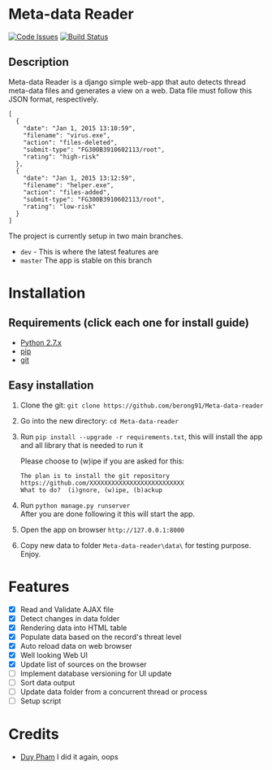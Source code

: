 # Meta-data Reader
[![Code Issues](https://www.quantifiedcode.com/api/v1/project/aaa830e2a8a148ce8a86200796335430/badge.svg)](https://www.quantifiedcode.com/app/project/aaa830e2a8a148ce8a86200796335430)
[![Build Status](https://travis-ci.org/berong91/Meta-data-reader.svg?branch=master)](https://travis-ci.org/berong91/Meta-data-reader)

## Description
Meta-data Reader is a django simple web-app that auto detects thread meta-data files and generates a view on a web. Data file must follow this JSON format, respectively.

````
[
  {
    "date": "Jan 1, 2015 13:10:59",
    "filename": "virus.exe",
    "action": "files-deleted",
    "submit-type": "FG300B3910602113/root",
    "rating": "high-risk"
  },
  {
    "date": "Jan 1, 2015 13:12:59",
    "filename": "helper.exe",
    "action": "files-added",
    "submit-type": "FG300B3910602113/root",
    "rating": "low-risk"
  }
]
````

The project is currently setup in two main branches. 
- `dev` - This is where the latest features are
- `master` The app is stable on this branch

# Installation

## Requirements (click each one for install guide)
- [Python 2.7.x](http://docs.python-guide.org/en/latest/starting/installation/)
- [pip](https://pip.pypa.io/en/stable/installing/)
- [git](https://git-scm.com/book/en/v2/Getting-Started-Installing-Git)

## Easy installation
1. Clone the git: `git clone https://github.com/berong91/Meta-data-reader`
2. Go into the new directory: `cd Meta-data-reader`
3. Run `pip install --upgrade -r requirements.txt`, this will install the app and all library that is needed to run it
    
    Please choose to (w)ipe if you are asked for this:
    ````
    The plan is to install the git repository https://github.com/XXXXXXXXXXXXXXXXXXXXXXXXXX
    What to do?  (i)gnore, (w)ipe, (b)ackup
    ````
4. Run `python manage.py runserver`  
    After you are done following it this will start the app.
5. Open the app on browser `http://127.0.0.1:8000`
6. Copy new data to folder `Meta-data-reader\data\` for testing purpose. Enjoy.

# Features
- [x] Read and Validate AJAX file
- [x] Detect changes in data folder
- [x] Rendering data into HTML table
- [x] Populate data based on the record's threat level 
- [x] Auto reload data on web browser
- [x] Well looking Web UI
- [x] Update list of sources on the browser
- [ ] Implement database versioning for UI update 
- [ ] Sort data output
- [ ] Update data folder from a concurrent thread or process
- [ ] Setup script

# Credits
- [Duy Pham](https://github.com/berong91) I did it again, oops
